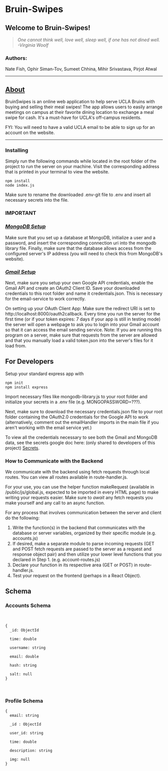 # Bruin-Swipes

## **Welcome to Bruin-Swipes!**

<div style="margin-bottom:15px"></div> 

> *One cannot think well, love well, sleep well, if one has not dined well. -Virginia Woolf*

### Authors:
Nate Fish, Ophir Siman-Tov, Sumeet Chhina, Mihir Srivastava, Pirjot Atwal

---
##  <u>About</u>

BruinSwipes is an online web application to help serve UCLA Bruins with buying and selling their meal swipes! The app allows users to easily arrange meetings on campus at their favorite dining location to exchange a meal swipe for cash. It's a must-have for UCLA's off-campus residents.

FYI: You will need to have a valid UCLA email to be able to sign up for an account on the website.

---
### Installing
Simply run the following commands while located in the root folder of the project to run the server on your machine. Visit the corresponding address that is printed in your terminal to view the website.

```
npm install
node index.js
```

Make sure to rename the downloaded .env-git file to .env and insert all necessary secrets into the file.
###  IMPORTANT
### <i><u> MongoDB Setup </u></i>
Make sure that you set up a database at MongoDB, initialize a user and a password, and insert the corresponding connection uri into the mongodb library file. Finally, make sure that the database allows access
from the configured server's IP address (you will need to check this from MongoDB's website).

### <i><u> Gmail Setup </u></i>
Next, make sure you setup your own Google API credentials, enable the Gmail API and create an OAuth2 Client ID.
Save your downloaded credentials to this root folder and name it credentials.json. This is necessary for the email-service to work correctly.

On setting up your OAuth Client App:
Make sure the redirect URI is set to http://localhost:8000/oauth2callback. Every time you run the server
for the first time (or if your token expires: 7 days if your app is still in testing mode) the server
will open a webpage to ask you to login into your Gmail account so that it can access the email sending
service. Note: If you are running this program on a server, make sure that requests from the server
are allowed and that you manually load a valid token.json into the server's files for it load from.

## For Developers 
Setup your standard express app with
```
npm init
npm install express
```
Import necessary files like mongodb-library.js to your root folder and initialize
your secrets in a .env file (e.g. MONGOPASSWORD=???).

Next, make sure to download the necessary credentials.json file to your root folder containing the OAuth2.0 credentials for the Google API to work (alternatively, comment out the emailHandler imports in the main file if you aren't working with the email service yet.)

To view all the credentials necessary to see both the Gmail and MongoDB data, see the secrets google doc here: (only shared to developers of this project) <a href="https://docs.google.com/document/d/16fc05cGhRv3WcJdg3zonL68o0x3y5Ft5HMRoO8w7T0A/edit?usp=sharing">Secrets</a>.

### How to Communicate with the Backend
We communicate with the backend using fetch requests through local routes. You can view all routes available in route-handler.js.

For your use, you can use the helper function makeRequest (available in /public/js/global.js, expected to be imported in every HTML page) to make writing your requests easier. Make sure to *await* any fetch requests you make yourself and any call to an async function.

For any process that involves communication between the server and client do the following:

1. Write the function(s) in the backend that communicates with the database or server variables, organized by their specific module (e.g. accounts.js)
2. If desired, make a separate module to parse incoming requests (GET and POST fetch requests are passed to the server as a request and response object pair) and then utilize your lower level functions that you declared in Step 1. (e.g. account-routes.js)
3. Declare your function in its respective area (GET or POST) in route-handler.js.
4. Test your request on the frontend (perhaps in a React Object).

## Schema

### Accounts Schema
<br>

```
{
  _id: ObjectId
  
  time: double
  
  username: string

  email: double

  hash: string

  salt: null
}
```
<br>

### Profile Schema

```
{
  email: string
  
  _id : ObjectId
  
  user_id: string

  time: double

  description: string

  img: null
}
```